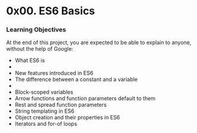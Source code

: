 <h1>0x00. ES6 Basics</h1>

<h3>Learning Objectives</h3>
At the end of this project, you are expected to be able to explain to anyone, without the help of Google:

<ul>
<li>What ES6 is<li>
<li>New features introduced in ES6</li>
<li>The difference between a constant and a variable<li>
<li>Block-scoped variables</li>
<li>Arrow functions and function parameters default to them</li>
<li>Rest and spread function parameters</li>
<li>String templating in ES6</li>
<li>Object creation and their properties in ES6</li>
<li>Iterators and for-of loops</li>
</ul>
